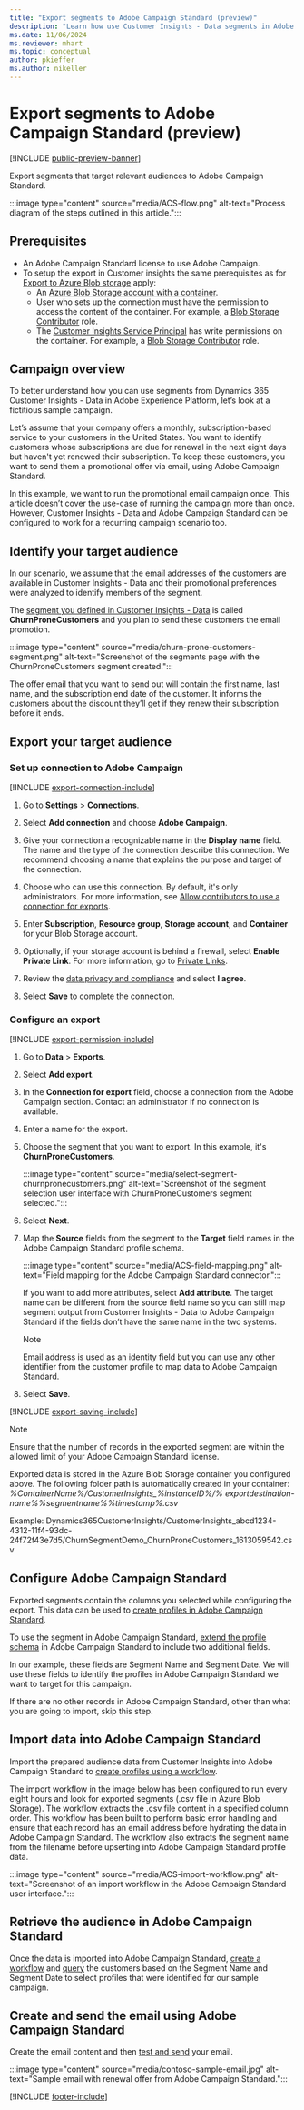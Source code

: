 ```yaml
---
title: "Export segments to Adobe Campaign Standard (preview)"
description: "Learn how use Customer Insights - Data segments in Adobe Campaign Standard."
ms.date: 11/06/2024
ms.reviewer: mhart
ms.topic: conceptual
author: pkieffer
ms.author: nikeller
---
```


# Export segments to Adobe Campaign Standard (preview)

[!INCLUDE [public-preview-banner](includes/public-preview-banner.md)]

Export segments that target relevant audiences to Adobe Campaign Standard.

:::image type="content" source="media/ACS-flow.png" alt-text="Process diagram of the steps outlined in this article.":::

## Prerequisites

- An Adobe Campaign Standard license to use Adobe Campaign.
- To setup the export in Customer insights the same prerequisites as for [Export to Azure Blob storage](export-azure-blob-storage.md) apply:
  - An [Azure Blob Storage account with a container](/azure/storage/blobs/storage-quickstart-blobs-portal#create-a-container).
  - User who sets up the connection must have the permission to access the content of the container. For example, a [Blob Storage Contributor](/azure/role-based-access-control/built-in-roles#storage-blob-data-contributor) role.
  - The [Customer Insights Service Principal](connect-service-principal.md) has write permissions on the container. For example, a [Blob Storage Contributor](/azure/role-based-access-control/built-in-roles#storage-blob-data-contributor) role.

## Campaign overview

To better understand how you can use segments from Dynamics 365 Customer Insights - Data in Adobe Experience Platform, let’s look at a fictitious sample campaign.

Let’s assume that your company offers a monthly, subscription-based service to your customers in the United States. You want to identify customers whose subscriptions are due for renewal in the next eight days but haven't yet renewed their subscription. To keep these customers, you want to send them a promotional offer via email, using Adobe Campaign Standard.

In this example, we want to run the promotional email campaign once. This article doesn’t cover the use-case of running the campaign more than once. However, Customer Insights - Data and Adobe Campaign Standard can be configured to work for a recurring campaign scenario too.

## Identify your target audience

In our scenario, we assume that the email addresses of the customers are available in Customer Insights - Data and their promotional preferences were analyzed to identify members of the segment.

The [segment you defined in Customer Insights - Data](segments.md) is called **ChurnProneCustomers** and you plan to send these customers the email promotion.

:::image type="content" source="media/churn-prone-customers-segment.png" alt-text="Screenshot of the segments page with the ChurnProneCustomers segment created.":::

The offer email that you want to send out will contain the first name, last name, and the subscription end date of the customer. It informs the customers about the discount they’ll get if they renew their subscription before it ends.

## Export your target audience

### Set up connection to Adobe Campaign

[!INCLUDE [export-connection-include](includes/export-connection-admn.md)]

1. Go to **Settings** > **Connections**.

1. Select **Add connection** and choose **Adobe Campaign**.

1. Give your connection a recognizable name in the **Display name** field. The name and the type of the connection describe this connection. We recommend choosing a name that explains the purpose and target of the connection.

1. Choose who can use this connection. By default, it's only administrators. For more information, see [Allow contributors to use a connection for exports](connections.md#allow-contributors-to-use-a-connection-for-exports).

1. Enter **Subscription**, **Resource group**, **Storage account**, and **Container** for your Blob Storage account.

1. Optionally, if your storage account is behind a firewall, select **Enable Private Link**. For more information, go to [Private Links](private-link.md).

1. Review the [data privacy and compliance](connections.md#data-privacy-and-compliance) and select **I agree**.

1. Select **Save** to complete the connection.

### Configure an export

[!INCLUDE [export-permission-include](includes/export-permission.md)]

1. Go to **Data** > **Exports**.

1. Select **Add export**.

1. In the **Connection for export** field, choose a connection from the Adobe Campaign section. Contact an administrator if no connection is available.

1. Enter a name for the export.

1. Choose the segment that you want to export. In this example, it's **ChurnProneCustomers**.

   :::image type="content" source="media/select-segment-churnpronecustomers.png" alt-text="Screenshot of the segment selection user interface with ChurnProneCustomers segment selected.":::

1. Select **Next**.

1. Map the **Source** fields from the segment to the **Target** field names in the Adobe Campaign Standard profile schema.

   :::image type="content" source="media/ACS-field-mapping.png" alt-text="Field mapping for the Adobe Campaign Standard connector.":::

   If you want to add more attributes, select **Add attribute**. The target name can be different from the source field name so you can still map segment output from Customer Insights - Data to Adobe Campaign Standard if the fields don’t have the same name in the two systems.

   > [!NOTE]
   > Email address is used as an identity field but you can use any other identifier from the customer profile to map data to Adobe Campaign Standard.

1. Select **Save**.

[!INCLUDE [export-saving-include](includes/export-saving.md)]

> [!NOTE]
> Ensure that the number of records in the exported segment are within the allowed limit of your Adobe Campaign Standard license.

Exported data is stored in the Azure Blob Storage container you configured above. The following folder path is automatically created in your container:
*%ContainerName%/CustomerInsights_%instanceID%/% exportdestination-name%_%segmentname%_%timestamp%.csv*

Example: Dynamics365CustomerInsights/CustomerInsights_abcd1234-4312-11f4-93dc-24f72f43e7d5/ChurnSegmentDemo_ChurnProneCustomers_1613059542.csv

## Configure Adobe Campaign Standard

Exported segments contain the columns you selected while configuring the export. This data can be used to [create profiles in Adobe Campaign Standard](https://experienceleague.adobe.com/docs/campaign-standard/using/profiles-and-audiences/managing-profiles/about-profiles.html#managing-profiles).

To use the segment in Adobe Campaign Standard, [extend the profile schema](https://experienceleague.adobe.com/docs/campaign-standard/using/developing/use-cases--extending-resources/extending-the-profile-resource-with-a-new-field.html#developing) in Adobe Campaign Standard to include two additional fields.

In our example, these fields are Segment Name and Segment Date. We will use these fields to identify the profiles in Adobe Campaign Standard we want to target for this campaign.

If there are no other records in Adobe Campaign Standard, other than what you are going to import, skip this step.

## Import data into Adobe Campaign Standard

Import the prepared audience data from Customer Insights into Adobe Campaign Standard to [create profiles using a workflow](https://experienceleague.adobe.com/docs/campaign-standard/using/profiles-and-audiences/managing-profiles/creating-profiles.html#profiles-and-audiences).

The import workflow in the image below has been configured to run every eight hours and look for exported segments (.csv file in Azure Blob Storage). The workflow extracts the .csv file content in a specified column order. This workflow has been built to perform basic error handling and ensure that each record has an email address before hydrating the data in Adobe Campaign Standard. The workflow also extracts the segment name from the filename before upserting into Adobe Campaign Standard profile data.

:::image type="content" source="media/ACS-import-workflow.png" alt-text="Screenshot of an import workflow in the Adobe Campaign Standard user interface.":::

## Retrieve the audience in Adobe Campaign Standard

Once the data is imported into Adobe Campaign Standard, [create a workflow](https://experienceleague.adobe.com/docs/campaign-standard/using/managing-processes-and-data/workflow-general-operation/building-a-workflow.html#managing-processes-and-data) and [query](https://experienceleague.adobe.com/docs/campaign-standard/using/managing-processes-and-data/targeting-activities/query.html#managing-processes-and-data) the customers based on the Segment Name and Segment Date to select profiles that were identified for our sample campaign.

## Create and send the email using Adobe Campaign Standard

Create the email content and then [test and send](https://experienceleague.adobe.com/docs/campaign-standard/using/testing-and-sending/get-started-sending-messages.html#preparing-and-testing-messages) your email.

:::image type="content" source="media/contoso-sample-email.jpg" alt-text="Sample email with renewal offer from Adobe Campaign Standard.":::

[!INCLUDE [footer-include](includes/footer-banner.md)]
